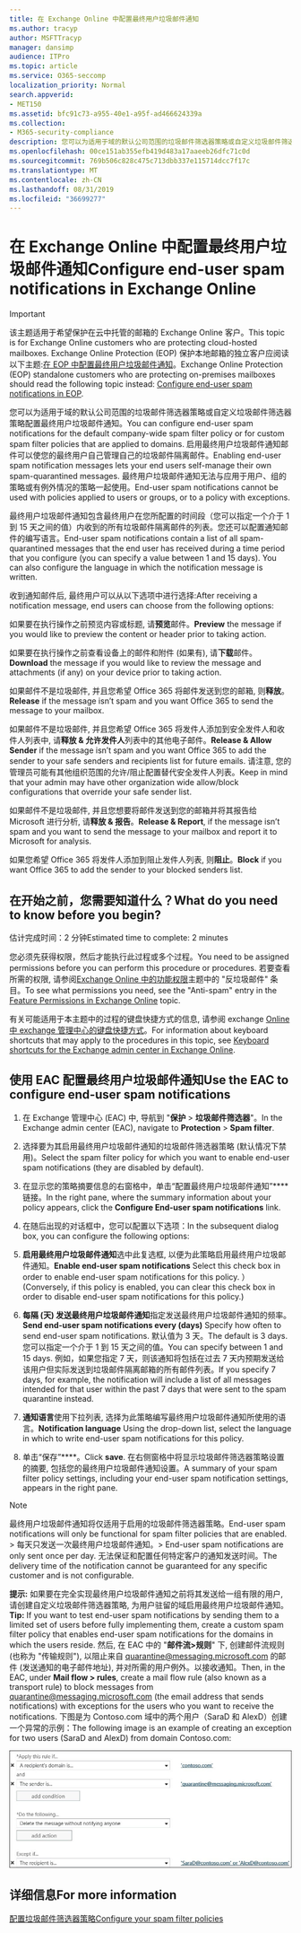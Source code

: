 ```yaml
---
title: 在 Exchange Online 中配置最终用户垃圾邮件通知
ms.author: tracyp
author: MSFTTracyp
manager: dansimp
audience: ITPro
ms.topic: article
ms.service: O365-seccomp
localization_priority: Normal
search.appverid:
- MET150
ms.assetid: bfc91c73-a955-40e1-a95f-ad466624339a
ms.collection:
- M365-security-compliance
description: 您可以为适用于域的默认公司范围的垃圾邮件筛选器策略或自定义垃圾邮件筛选器策略配置最终用户垃圾邮件通知。
ms.openlocfilehash: 00ce151ab355efb419d483a17aaeeb26dfc71c0d
ms.sourcegitcommit: 769b506c828c475c713dbb337e115714dcc7f17c
ms.translationtype: MT
ms.contentlocale: zh-CN
ms.lasthandoff: 08/31/2019
ms.locfileid: "36699277"
---
```

# <a name="configure-end-user-spam-notifications-in-exchange-online"></a><span data-ttu-id="511af-103">在 Exchange Online 中配置最终用户垃圾邮件通知</span><span class="sxs-lookup"><span data-stu-id="511af-103">Configure end-user spam notifications in Exchange Online</span></span>

> [!IMPORTANT]
> <span data-ttu-id="511af-104">该主题适用于希望保护在云中托管的邮箱的 Exchange Online 客户。</span><span class="sxs-lookup"><span data-stu-id="511af-104">This topic is for Exchange Online customers who are protecting cloud-hosted mailboxes.</span></span> <span data-ttu-id="511af-105">Exchange Online Protection (EOP) 保护本地邮箱的独立客户应阅读以下主题:[在 EOP 中配置最终用户垃圾邮件通知](configure-end-user-spam-notifications-in-eop.md)。</span><span class="sxs-lookup"><span data-stu-id="511af-105">Exchange Online Protection (EOP) standalone customers who are protecting on-premises mailboxes should read the following topic instead: [Configure end-user spam notifications in EOP](configure-end-user-spam-notifications-in-eop.md).</span></span> 
  
<span data-ttu-id="511af-106">您可以为适用于域的默认公司范围的垃圾邮件筛选器策略或自定义垃圾邮件筛选器策略配置最终用户垃圾邮件通知。</span><span class="sxs-lookup"><span data-stu-id="511af-106">You can configure end-user spam notifications for the default company-wide spam filter policy or for custom spam filter policies that are applied to domains.</span></span> <span data-ttu-id="511af-107">启用最终用户垃圾邮件通知邮件可以使您的最终用户自己管理自己的垃圾邮件隔离邮件。</span><span class="sxs-lookup"><span data-stu-id="511af-107">Enabling end-user spam notification messages lets your end users self-manage their own spam-quarantined messages.</span></span> <span data-ttu-id="511af-108">最终用户垃圾邮件通知无法与应用于用户、组的策略或有例外情况的策略一起使用。</span><span class="sxs-lookup"><span data-stu-id="511af-108">End-user spam notifications cannot be used with policies applied to users or groups, or to a policy with exceptions.</span></span>
  
<span data-ttu-id="511af-p103">最终用户垃圾邮件通知包含最终用户在您所配置的时间段（您可以指定一个介于 1 到 15 天之间的值）内收到的所有垃圾邮件隔离邮件的列表。您还可以配置通知邮件的编写语言。</span><span class="sxs-lookup"><span data-stu-id="511af-p103">End-user spam notifications contain a list of all spam-quarantined messages that the end user has received during a time period that you configure (you can specify a value between 1 and 15 days). You can also configure the language in which the notification message is written.</span></span>
  
<span data-ttu-id="511af-111">收到通知邮件后, 最终用户可以从以下选项中进行选择:</span><span class="sxs-lookup"><span data-stu-id="511af-111">After receiving a notification message, end users can choose from the following options:</span></span>

<span data-ttu-id="511af-112">如果要在执行操作之前预览内容或标题, 请**预览**邮件。</span><span class="sxs-lookup"><span data-stu-id="511af-112">**Preview** the message if you would like to preview the content or header prior to taking action.</span></span>

<span data-ttu-id="511af-113">如果要在执行操作之前查看设备上的邮件和附件 (如果有), 请**下载**邮件。</span><span class="sxs-lookup"><span data-stu-id="511af-113">**Download** the message if you would like to review the message and attachments (if any) on your device prior to taking action.</span></span>

<span data-ttu-id="511af-114">如果邮件不是垃圾邮件, 并且您希望 Office 365 将邮件发送到您的邮箱, 则**释放**。</span><span class="sxs-lookup"><span data-stu-id="511af-114">**Release** if the message isn’t spam and you want Office 365 to send the message to your mailbox.</span></span>

<span data-ttu-id="511af-115">如果邮件不是垃圾邮件, 并且您希望 Office 365 将发件人添加到安全发件人和收件人列表中, 请**释放 & 允许发件人**列表中的其他电子邮件。</span><span class="sxs-lookup"><span data-stu-id="511af-115">**Release & Allow Sender** if the message isn’t spam and you want Office 365 to add the sender to your safe senders and recipients list for future emails.</span></span> <span data-ttu-id="511af-116">请注意, 您的管理员可能有其他组织范围的允许/阻止配置替代安全发件人列表。</span><span class="sxs-lookup"><span data-stu-id="511af-116">Keep in mind that your admin may have other organization wide allow/block configurations that override your safe sender list.</span></span>

<span data-ttu-id="511af-117">如果邮件不是垃圾邮件, 并且您想要将邮件发送到您的邮箱并将其报告给 Microsoft 进行分析, 请**释放 & 报告**。</span><span class="sxs-lookup"><span data-stu-id="511af-117">**Release & Report**, if the message isn’t spam and you want to send the message to your mailbox and report it to Microsoft for analysis.</span></span>

<span data-ttu-id="511af-118">如果您希望 Office 365 将发件人添加到阻止发件人列表, 则**阻止**。</span><span class="sxs-lookup"><span data-stu-id="511af-118">**Block** if you want Office 365 to add the sender to your blocked senders list.</span></span>
  
## <a name="what-do-you-need-to-know-before-you-begin"></a><span data-ttu-id="511af-119">在开始之前，您需要知道什么？</span><span class="sxs-lookup"><span data-stu-id="511af-119">What do you need to know before you begin?</span></span>

<span data-ttu-id="511af-120">估计完成时间：2 分钟</span><span class="sxs-lookup"><span data-stu-id="511af-120">Estimated time to complete: 2 minutes</span></span>
  
<span data-ttu-id="511af-121">您必须先获得权限，然后才能执行此过程或多个过程。</span><span class="sxs-lookup"><span data-stu-id="511af-121">You need to be assigned permissions before you can perform this procedure or procedures.</span></span> <span data-ttu-id="511af-122">若要查看所需的权限, 请参阅[Exchange Online 中的功能权限](http://technet.microsoft.com/library/15073ce1-0917-403b-8839-02a2ebc96e16.aspx)主题中的 "反垃圾邮件" 条目。</span><span class="sxs-lookup"><span data-stu-id="511af-122">To see what permissions you need, see the "Anti-spam" entry in the [Feature Permissions in Exchange Online](http://technet.microsoft.com/library/15073ce1-0917-403b-8839-02a2ebc96e16.aspx) topic.</span></span> 
  
<span data-ttu-id="511af-123">有关可能适用于本主题中的过程的键盘快捷方式的信息, 请参阅 exchange [Online 中 exchange 管理中心的键盘快捷方式](https://docs.microsoft.com/Exchange/accessibility/keyboard-shortcuts-in-admin-center)。</span><span class="sxs-lookup"><span data-stu-id="511af-123">For information about keyboard shortcuts that may apply to the procedures in this topic, see [Keyboard shortcuts for the Exchange admin center in Exchange Online](https://docs.microsoft.com/Exchange/accessibility/keyboard-shortcuts-in-admin-center).</span></span>
  
## <a name="use-the-eac-to-configure-end-user-spam-notifications"></a><span data-ttu-id="511af-124">使用 EAC 配置最终用户垃圾邮件通知</span><span class="sxs-lookup"><span data-stu-id="511af-124">Use the EAC to configure end-user spam notifications</span></span>

1. <span data-ttu-id="511af-125">在 Exchange 管理中心 (EAC) 中, 导航到 "**保护** \> **垃圾邮件筛选器**"。</span><span class="sxs-lookup"><span data-stu-id="511af-125">In the Exchange admin center (EAC), navigate to **Protection** \> **Spam filter**.</span></span>
    
2. <span data-ttu-id="511af-126">选择要为其启用最终用户垃圾邮件通知的垃圾邮件筛选器策略 (默认情况下禁用)。</span><span class="sxs-lookup"><span data-stu-id="511af-126">Select the spam filter policy for which you want to enable end-user spam notifications (they are disabled by default).</span></span>
    
3. <span data-ttu-id="511af-127">在显示您的策略摘要信息的右窗格中，单击“配置最终用户垃圾邮件通知”\*\*\*\* 链接。</span><span class="sxs-lookup"><span data-stu-id="511af-127">In the right pane, where the summary information about your policy appears, click the **Configure End-user spam notifications** link.</span></span> 
    
4. <span data-ttu-id="511af-128">在随后出现的对话框中，您可以配置以下选项：</span><span class="sxs-lookup"><span data-stu-id="511af-128">In the subsequent dialog box, you can configure the following options:</span></span>
    
1. <span data-ttu-id="511af-129">**启用最终用户垃圾邮件通知**选中此复选框, 以便为此策略启用最终用户垃圾邮件通知。</span><span class="sxs-lookup"><span data-stu-id="511af-129">**Enable end-user spam notifications** Select this check box in order to enable end-user spam notifications for this policy.</span></span> <span data-ttu-id="511af-130">）</span><span class="sxs-lookup"><span data-stu-id="511af-130">(Conversely, if this policy is enabled, you can clear this check box in order to disable end-user spam notifications for this policy.)</span></span> 
    
2. <span data-ttu-id="511af-131">**每隔 (天) 发送最终用户垃圾邮件通知**指定发送最终用户垃圾邮件通知的频率。</span><span class="sxs-lookup"><span data-stu-id="511af-131">**Send end-user spam notifications every (days)** Specify how often to send end-user spam notifications.</span></span> <span data-ttu-id="511af-132">默认值为 3 天。</span><span class="sxs-lookup"><span data-stu-id="511af-132">The default is 3 days.</span></span> <span data-ttu-id="511af-133">您可以指定一个介于 1 到 15 天之间的值。</span><span class="sxs-lookup"><span data-stu-id="511af-133">You can specify between 1 and 15 days.</span></span> <span data-ttu-id="511af-134">例如，如果您指定 7 天，则该通知将包括在过去 7 天内预期发送给该用户但实际发送到垃圾邮件隔离邮箱的所有邮件列表。</span><span class="sxs-lookup"><span data-stu-id="511af-134">If you specify 7 days, for example, the notification will include a list of all messages intended for that user within the past 7 days that were sent to the spam quarantine instead.</span></span> 
    
3. <span data-ttu-id="511af-135">**通知语言**使用下拉列表, 选择为此策略编写最终用户垃圾邮件通知所使用的语言。</span><span class="sxs-lookup"><span data-stu-id="511af-135">**Notification language** Using the drop-down list, select the language in which to write end-user spam notifications for this policy.</span></span> 
    
5. <span data-ttu-id="511af-136">单击“保存”\*\*\*\*。</span><span class="sxs-lookup"><span data-stu-id="511af-136">Click **save**.</span></span> <span data-ttu-id="511af-137">在右侧窗格中将显示垃圾邮件筛选器策略设置的摘要, 包括您的最终用户垃圾邮件通知设置。</span><span class="sxs-lookup"><span data-stu-id="511af-137">A summary of your spam filter policy settings, including your end-user spam notification settings, appears in the right pane.</span></span>
    
> [!NOTE]
>  <span data-ttu-id="511af-138">最终用户垃圾邮件通知将仅适用于启用的垃圾邮件筛选器策略。</span><span class="sxs-lookup"><span data-stu-id="511af-138">End-user spam notifications will only be functional for spam filter policies that are enabled.</span></span> <span data-ttu-id="511af-139">>  每天只发送一次最终用户垃圾邮件通知。</span><span class="sxs-lookup"><span data-stu-id="511af-139">>  End-user spam notifications are only sent once per day.</span></span> <span data-ttu-id="511af-140">无法保证和配置任何特定客户的通知发送时间。</span><span class="sxs-lookup"><span data-stu-id="511af-140">The delivery time of the notification cannot be guaranteed for any specific customer and is not configurable.</span></span> 
  
 <span data-ttu-id="511af-141">**提示:** 如果要在完全实现最终用户垃圾邮件通知之前将其发送给一组有限的用户, 请创建自定义垃圾邮件筛选器策略, 为用户驻留的域启用最终用户垃圾邮件通知。</span><span class="sxs-lookup"><span data-stu-id="511af-141">**Tip:** If you want to test end-user spam notifications by sending them to a limited set of users before fully implementing them, create a custom spam filter policy that enables end-user spam notifications for the domains in which the users reside.</span></span> <span data-ttu-id="511af-142">然后, 在 EAC 中的 "**邮件流\>规则**" 下, 创建邮件流规则 (也称为 "传输规则"), 以阻止来自 quarantine@messaging.microsoft.com 的邮件 (发送通知的电子邮件地址), 并对所需的用户例外。以接收通知。</span><span class="sxs-lookup"><span data-stu-id="511af-142">Then, in the EAC, under **Mail flow \> rules**, create a mail flow rule (also known as a transport rule) to block messages from quarantine@messaging.microsoft.com (the email address that sends notifications) with exceptions for the users who you want to receive the notifications.</span></span> <span data-ttu-id="511af-143">下图是为 Contoso.com 域中的两个用户（SaraD 和 AlexD）创建一个异常的示例：</span><span class="sxs-lookup"><span data-stu-id="511af-143">The following image is an example of creating an exception for two users (SaraD and AlexD) from domain Contoso.com:</span></span> 
  
![测试最终用户垃圾邮件通知的传输规则](media/EOP-ESN-testspecificusers.jpg)
  
## <a name="for-more-information"></a><span data-ttu-id="511af-145">详细信息</span><span class="sxs-lookup"><span data-stu-id="511af-145">For more information</span></span>

[<span data-ttu-id="511af-146">配置垃圾邮件筛选器策略</span><span class="sxs-lookup"><span data-stu-id="511af-146">Configure your spam filter policies</span></span>](configure-your-spam-filter-policies.md)
  

